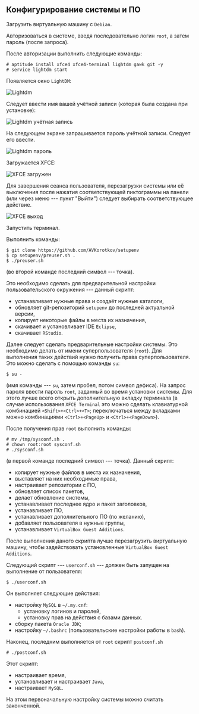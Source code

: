 ## Конфигурирование системы и ПО ##

Загрузить виртуальную машину с `Debian`.

Авторизоваться в системе, введя последовательно логин `root`, а затем
пароль (после запроса).

После авторизации выполнить следующие команды:

	# aptitude install xfce4 xfce4-terminal lightdm gawk git -y
	# service lightdm start

Появляется окно `LightDM`:

![][lightdm]

Следует ввести имя вашей учётной записи (которая была создана при
установке):

![][dmlogin]

На следующем экране запрашивается пароль учётной записи. Следует его
ввести.

![][dmpass]

Загружается XFCE:

![][xfcein]

Для завершения сеанса пользователя, перезагрузки системы или её
выключения после нажатия соответствующей пиктограммы на панели (или
через меню --- пункт "Выйти") следует выбирать соответствующее действие.

![][xfceout]

Запустить терминал.

Выполнить команды:

	$ git clone https://github.com/AVKorotkov/setupenv
	$ cp setupenv/preuser.sh .
	$ ./preuser.sh

(во второй команде последний символ --- точка).

Это необходимо сделать для предварительной настройки пользовательского
окружения --- данный скрипт:

+ устанавливает нужные права и создаёт нужные каталоги,
+ обновляет git-репозиторий `setupenv` до последней актуальной версии,
+ копирует некоторые файлы в места их назначения,
+ скачивает и установливает IDE `Eclipse`,
+ скачивает `RStudio`.

Далее следует сделать предварительные настройки системы. Это необходимо
делать от имени суперпользователя (`root`). Для выполнения таких
действий нужно получить права суперпользователя. Это можно сделать с
помощью команды `su`:

	$ su -

(имя команды --- `su`, затем пробел, потом символ дефиса). На запрос
пароля ввести пароль `root`, заданный во время установки системы. Для
этого лучше всего открыть дополнительную вкладку терминала (в случае
использования `XFCE Terminal` это можно сделать клавиатурной комбинацией
`<Shift>+<Ctrl>+<T>`; переключаться между вкладками можно комбинациями
`<Ctrl>+<PageUp>` и `<Ctrl>+<PageDown>`).

После получения прав `root` выполнить команды:

	# mv /tmp/sysconf.sh .
	# chown root:root sysconf.sh
	# ./sysconf.sh

(в первой команде последний символ --- точка). Данный скрипт:

+ копирует нужные файлов в места их назначения,
+ выставляет на них необходимые права,
+ настраивает репозитории с ПО,
+ обновляет список пакетов,
+ делает обновление системы,
+ устанавливает последнее ядро и пакет заголовков,
+ устанавливает ПО,
+ устанавливает дополнительного ПО (по желанию),
+ добавляет пользователя в нужные группы,
+ устанавливает `VirtualBox Guest Additions`.

После выполнения даного скрипта лучше перезагрузить виртуальную машину,
чтобы задействовать установленные `VirtualBox Guest Additions`.

Следующий скрипт --- `userconf.sh` --- должен быть запущен на выполнение
от пользователя:

	$ ./userconf.sh

Он выполняет следующие действия:

+ настройку `MySQL` в `~/.my.cnf`:
	- установку логинов и паролей,
	- установку прав на действия с базами данных.
+ сборку пакета `Oracle JDK`;
+ настройку `~/.bashrc` (пользовательские настройки работы в `bash`).

Наконец, последним выполняется от `root` скрипт `postconf.sh`

	# ./postconf.sh

Этот скрипт:

+ настраивает время,
+ установливает и настраивает `Java`,
+ настраивает `MySQL`.

На этом первоначальную настройку системы можно считать законченной.

[lightdm]: config/config-01.png "Lightdm"
[dmlogin]: config/config-02.png "Lightdm учётная запись"
[dmpass]: config/config-03.png "Lightdm пароль"
[xfcein]: config/config-04.png "XFCE загружен"
[xfceout]: config/config-05.png "XFCE выход"
